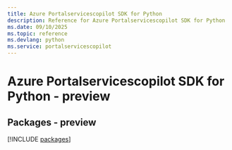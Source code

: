 ```yaml
---
title: Azure Portalservicescopilot SDK for Python
description: Reference for Azure Portalservicescopilot SDK for Python
ms.date: 09/10/2025
ms.topic: reference
ms.devlang: python
ms.service: portalservicescopilot
---
```

# Azure Portalservicescopilot SDK for Python - preview
## Packages - preview
[!INCLUDE [packages](portalservicescopilot-index.md)]